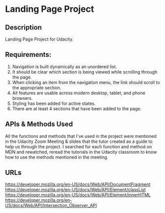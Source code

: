 # Landing Page Project

## Description

Landing Page Project for Udacity.

## Requirements:

1. Navigation is built dynamically as an unordered list.
2. It should be clear which section is being viewed while scrolling through the page.
3. When clicking an item from the navigation menu, the link should scroll to the appropriate section.
4. All features are usable across modern desktop, tablet, and phone browsers.
5. Styling has been added for active states.
6. There are at least 4 sections that have been added to the page.

## APIs & Methods Used

 All the functions and methods that I've used in the project were mentioned in the Udacity Zoom Meeting & slides that the tutor created as a guide to help us through the project. I searched for each function and method on MDN and rewatched, reread the tutorials in the Udacity classroom to know how to use the methods mentioned in the meeting.

## URLs
https://developer.mozilla.org/en-US/docs/Web/API/DocumentFragment
https://developer.mozilla.org/en-US/docs/Web/API/Element/classList
https://developer.mozilla.org/en-US/docs/Web/API/Element/innerHTML
https://developer.mozilla.org/en-US/docs/Web/API/Intersection_Observer_API